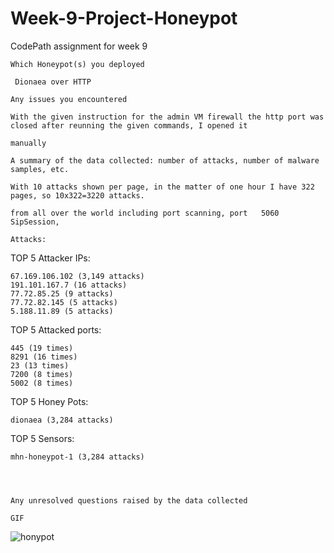 # Week-9-Project-Honeypot
CodePath assignment for week 9

    Which Honeypot(s) you deployed
     
     Dionaea over HTTP
    
    Any issues you encountered
    
    With the given instruction for the admin VM firewall the http port was closed after reunning the given commands, I opened it 
    
    manually
    
    A summary of the data collected: number of attacks, number of malware samples, etc.
    
    With 10 attacks shown per page, in the matter of one hour I have 322 pages, so 10x322=3220 attacks.
    
    from all over the world including port scanning, port 	5060 	SipSession, 
    
    Attacks:
    
TOP 5 Attacker IPs:

    67.169.106.102 (3,149 attacks)
    191.101.167.7 (16 attacks)
    77.72.85.25 (9 attacks)
    77.72.82.145 (5 attacks)
    5.188.11.89 (5 attacks)

TOP 5 Attacked ports:

    445 (19 times)
    8291 (16 times)
    23 (13 times)
    7200 (8 times)
    5002 (8 times)

TOP 5 Honey Pots:

    dionaea (3,284 attacks)

TOP 5 Sensors:

    mhn-honeypot-1 (3,284 attacks)


    
    
    Any unresolved questions raised by the data collected
    
    GIF
    
![honypot](https://user-images.githubusercontent.com/30760006/38077194-f6328eee-32ec-11e8-9719-c9b0277738dc.gif)
